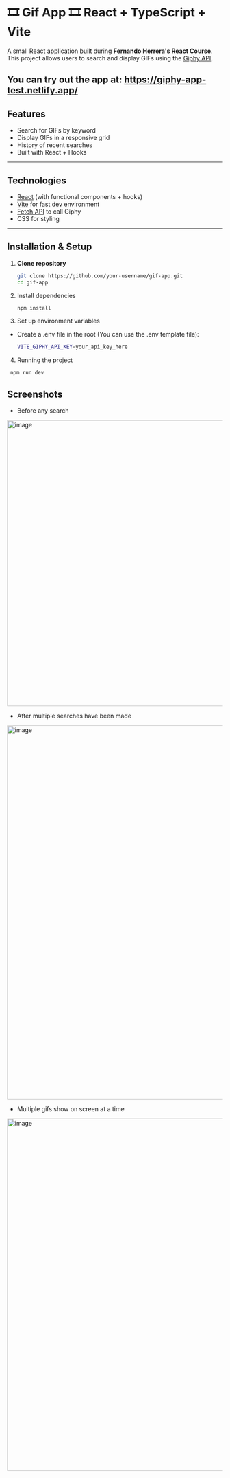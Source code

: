 # 🎞️ Gif App 🎞️ React + TypeScript + Vite

A small React application built during **Fernando Herrera's React Course**.  
This project allows users to search and display GIFs using the [Giphy API](https://developers.giphy.com/).

You can try out the app at: https://giphy-app-test.netlify.app/
---

## Features

- Search for GIFs by keyword
- Display GIFs in a responsive grid
- History of recent searches
- Built with React + Hooks

---

## Technologies

- [React](https://reactjs.org/) (with functional components + hooks)
- [Vite](https://vitejs.dev/) for fast dev environment
- [Fetch API](https://developer.mozilla.org/en-US/docs/Web/API/Fetch_API) to call Giphy
- CSS for styling

---

## Installation & Setup

1. **Clone repository**
   ```bash
   git clone https://github.com/your-username/gif-app.git
   cd gif-app
2. Install dependencies
   ```bash
   npm install
3. Set up environment variables

- Create a .env file in the root (You can use the .env template file):
   ```bash
   VITE_GIPHY_API_KEY=your_api_key_here
  ```
4. Running the project
  ```bash
   npm run dev
  ```

## Screenshots
- Before any search
<img width="1375" height="666" alt="image" src="https://github.com/user-attachments/assets/8bcc6657-0e76-4607-895c-a1426fac7182" />

- After multiple searches have been made
<img width="1779" height="871" alt="image" src="https://github.com/user-attachments/assets/cbbee960-cfc4-4ecb-9a23-9fc5bfc0234b" />

- Multiple gifs show on screen at a time
<img width="1196" height="821" alt="image" src="https://github.com/user-attachments/assets/1511735b-f9fa-45ca-868c-427a10dbe47d" />
